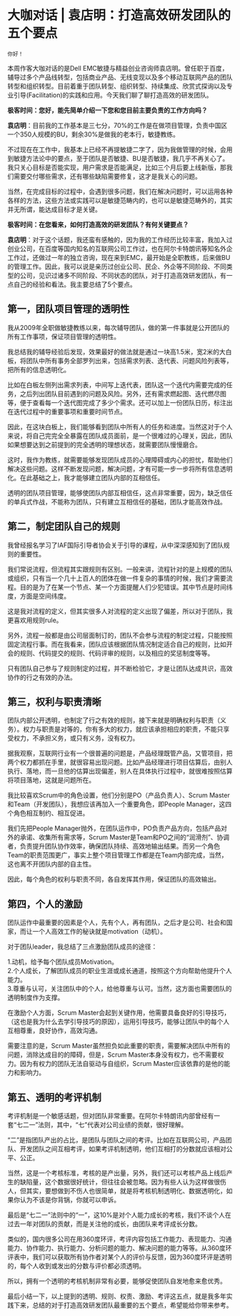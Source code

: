 # 大咖对话 | 袁店明：打造高效研发团队的五个要点

    你好！

本周作客大咖对话的是Dell EMC敏捷与精益创业咨询师袁店明。曾任职于百度，辅导过多个产品线转型，包括商业产品、无线变现以及多个移动互联网产品的团队转型和组织转型。目前着重于团队转型、组织转型、持续集成、欣赏式探询以及专业引导(Facilitation)的实践和应用。今天我们聊了聊打造高效的研发团队。

**极客时间：您好，能先简单介绍一下您和您目前主要负责的工作方向吗？**

**袁店明**：目前我的工作基本是三七分，70%的工作是在做项目管理，负责中国区一个350人规模的BU，剩余30%是做我的老本行，敏捷教练。

不过现在在工作中，我基本上已经不再提敏捷二字了，因为我做管理的时候，会用到敏捷方法论中的要点，至于团队是否敏捷、BU是否敏捷，我几乎不再关心了。我只关心目标是否能实现，用户需求是否能满足，比如三个月后要上线新版，那我们需要交付哪些需求，还有哪些缺陷需要修复，这才是我关心的问题。

当然，在完成目标的过程中，会遇到很多问题，我们在解决问题时，可以运用各种各样的方法，这些方法或实践可以是敏捷范畴内的，也可以是敏捷范畴外的，其实并无所谓，能达成目标才是关键。

**极客时间：在您看来，如何打造高效的研发团队？有何关键要点？**

**袁店明**：对于这个话题，我还蛮有感触的，因为我的工作经历比较丰富，我加入过创业公司，在百度等国内知名的互联网公司工作过，也在阿尔卡特朗讯等知名外企工作过，还做过一年的独立咨询，现在来到EMC，最开始是全职教练，后来做BU的管理工作。因此，我可以说是亲历过创业公司、民企、外企等不同阶段、不同类型的公司，见识过诸多不同阶段、不同状态的团队，对于打造高效研发团队，有一点自己的经验和看法。我主要总结了5个要点。

## 第一，团队项目管理的透明性

我从2009年全职做敏捷教练以来，每次辅导团队，做的第一件事就是公开团队的所有工作事项，保证项目管理的透明性。

我总结我的辅导经验后发现，效果最好的做法就是通过一块高1.5米，宽2米的大白板，将团队中所有事务全部罗列出来，包括需求列表、迭代表、问题风险列表等，把所有的信息透明化。

比如在白板左侧列出需求列表，中间写上迭代表，团队这一个迭代内需要完成的任务，之后列出团队目前遇到的问题及风险。另外，还有需求燃起图、迭代燃尽图等，便于查看每一个迭代图完成了多少个需求。还可以加上一份团队日历，标注出在迭代过程中的重要事项和重要时间节点。

因此，在这块白板上，我们能够看到团队中所有人的任务和进度。当然这对于个人来说，将自己完完全全暴露在团队成员面前，是一个很难过的心理关，因此，团队如果想要达到之前提到的完全透明的理想状态，就需要团队慢慢磨合。

这时，我作为教练，就需要能够发现团队成员的心理障碍或内心的担忧，帮助他们解决这些问题。这样不断发现问题，解决问题，才有可能一步一步将所有信息透明化。在此基础之上，我才能够建立团队内部的互相信任。

透明的团队项目管理，能够使团队内部互相信任，这点非常重要，因为，缺乏信任的单兵式作战，不能称为团队，只有建立互相信任的基础，团队才能高效作战。

## 第二，制定团队自己的规则

我曾经报名学习了IAF国际引导者协会关于引导的课程，从中深深感知到了团队规则的重要性。

我们常说流程，但流程其实跟规则有区别。一般来讲，流程针对的是上规模的团队或组织，只有当一个几十上百人的团体在做一件复杂的事情的时候，我们才需要流程。目的是为了在某一个节点、某一个方面提醒人们少犯错误。其中节点是时间纬度，方面是空间纬度。

这是我对流程的定义，但其实很多人对流程的定义出现了偏差，所以对于团队，我更喜欢用规则rule。

另外，流程一般都是由公司层面制订的，团队不会参与流程的制定过程，只能按照固定流程行事。而在我看来，团队应该根据团队情况制定适合自己的规则，比如开会的规则、代码提交的规则、代码评审的规则，以及相应的奖惩制度等等。

只有团队自己参与了规则制定的过程，并不断检验它，才是让团队达成共识，高效协作的行之有效的办法。

## 第三，权利与职责清晰

团队内部公开透明，也制定了行之有效的规则，接下来就是明确权利与职责（义务）。权力与职责是对等的，你有多大的权力，就应该承担相应的职责，不能只享受权力，不承担义务，或只有义务，没有权力。

据我观察，互联网行业有一个很普遍的问题是，产品经理既管产品，又管项目，把两个权力都抓在手里，就很容易出现问题。比如产品经理进行项目估算后，由别人执行、落地，而一旦他的估算出现偏差，别人在具体执行过程中，就很难按照估算将项目落地，这就是问题所在。

我比较喜欢Scrum中的角色设置，他们分别是PO（产品负责人）、Scrum Master和Team（开发团队），我想应该再加入一个重要角色，即People Manager，这四个角色相互制约、相互促进。

我们先把People Manager抛外，在团队运作中，PO负责产品方向，包括产品对外的承诺、收集所有需求等，Scrum Master是Team和PO之间的“润滑剂”、协调者，负责提升团队协作效率，确保团队持续、高效地输出结果。而另一个角色Team的职责范围更广，事实上整个项目管理工作都是在Team内部完成，当然，这也离不开团队内部的自主性。

因此，每个角色的权利与职责不同，各自发挥其作用，保证团队的高效输出。

## 第四，个人的激励

团队运作中最重要的因素是个人，先有个人，再有团队，之后才是公司、社会和国家，而让一个人高效工作的秘诀就是motivation（动机）。

对于团队leader，我总结了三点激励团队成员的途径：

1.动机，给予每个团队成员Motivation。  
2.个人成长，了解团队成员的职业生涯或成长通道，按照这个方向帮助他提升个人能力。  
3.尊重与认可，关注团队中的个人，给他尊重与认可。当然，这方面也需要团队的透明制度作为支撑。

在激励个人方面，Scrum Master会起到关键作用，他需要具备良好的引导技巧，（这也是我为什么去学引导技巧的原因），运用引导技巧，能够让团队中的每个人互相尊重，良好协作，高效沟通。

需要注意的是，Scrum Master虽然担负如此重要的职责，需要解决团队中所有的问题，消除达成目的的障碍，但是，Scrum Master本身没有权力，也不需要权力。因为有权力的团队无法自驱动与自组织，Scrum Master应该依靠的是他的能力和影响力。

## 第五、透明的考评机制

考评机制是一个敏感话题，但对团队非常重要。在阿尔卡特朗讯内部曾经有一套“七二一”法则，其中，“七”代表对公司业绩的贡献，很好理解。

“二”是指团队产出的占比，是团队与团队之间的考评。比如在互联网公司，产品团队、开发团队之间互相考评，如果考评机制透明，他们互相打的分数就应该相对公平、公正。

当然，这是一个考核标准，考核的是产出量，另外，我们还可以考核产品上线后产生的缺陷量，这个数据很好统计，但往往会被忽略。因为有些人认为这样做很伤人，但其实，要想做到不伤人也很简单，就是将考核机制透明化、数据透明化，如果你认为不该是你背锅，你就可以申诉。

最后是“七二一”法则中的“一”，这10%是对个人能力成长的考核，我们不谈个人在过去一年对团队的贡献，而是关注他的成长，由团队来考评成长分数。

类似的，国内很多公司在用360度环评，考评内容包括工作能力、表现能力、沟通能力、协作能力、执行能力、分析问题的能力、解决问题的能力等等。从360度环评表中，我们可以获取所有协作者对某个人的评价与反馈，因为360度环评是透明的，每个人收到或发出的分数与评价都必须透明。

所以，拥有一个透明的考核机制非常有必要，能够促使团队自发地愈来愈优秀。

最后小结一下，以上提到的透明、规则、权责、激励、考评这五点，就是我多年实践下来，总结的对于打造高效研发团队最重要的五个要点，希望能给你带来参考。
    
